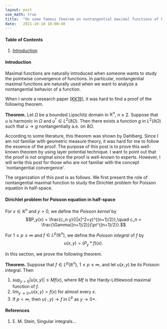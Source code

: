 ```yaml
---
layout: post
use_math: true
title:  "On some famous theorem on nontangential maximal functions of harmonic functions (incomplete)"
date:   2021-10-10 10:00:40 
---
```

  
#### Table of Contents
1. [Introduction](#introduction) 

#### Introduction

Maximal functions are naturally introduced when someone wants to study the pointwise convergence of functions. In particular, nontangential maximal functions are naturally used when we want to analyze a nontangential behavior of a function. 

When I wrote a research paper [[KK19]](https://arxiv.org/abs/1811.12619), it was hard to find a proof of the following theorem.

**Theorem.** Let $\Omega$ be a bounded Lipschitz domain in $\mathbb{R}^n$, $n\geq 2$. Suppose that $u$ is harmonic in $\Omega$ and $u^* \in L^2 (\partial\Omega)$. Then there exists a function $g$ in $L^2(\partial\Omega)$ such that $u\rightarrow g$ nontangentially a.e. on $\partial\Omega$. 

According to some literature, this theorem was shown by Dahlberg. Since I am not familiar with geometric measure theory, it was hard for me to follow the essence of the proof. The purpose of this post is to prove this well-known theorem by using layer potential technique. I want to point out that the proof is not original since the proof is well-known to experts. However, I will write this post for those who are not familiar with the concept `nontangential convergence'. 

The organization of this post is as follows. We first present the role of nontangential maximal function to study the Dirichlet problem for Poisson equation in half-space. 

#### Dirichlet problem for Poisson equation in half-space

For $x\in \mathbb{R}^n$ and $y>0$, we define the *Poisson kernel* by 
$$P_y(x) = \frac{c_n y}{(|x|^2+y)^{(n+1)/2}},\quad c_n = \frac{\Gamma((n+1)/2)}{\pi^{(n+1)/2}}.$$ 

For $1\leq p\leq \infty$ and $f\in L^p(\mathbb{R}^n)$, we define the *Poisson integral* of $f$ by  
$$u(x,y)=(P_y * f)(x).$$

In this section, we prove the following theorem.

 **Theorem.** Suppose that $f\in L^p(\mathbb{R}^n)$, $1\leq p\leq \infty$, and let $u(x,y)$ be its Poisson integral. Then 

1. $\sup_{y>0} |u(x,y)|\leq Mf(x)$, where $Mf$ is the Hardy-Littlewood maximal function of $f$.
2. $\lim_{y\rightarrow 0+} u(x,y)=f(x)$ for almost every $x$.
3. If $p<\infty$, then $u(\cdot,y)\rightarrow f$ in $L^p$ as $y\rightarrow 0+$. 



#### References
1. E. M. Stein, Singular integrals... 
